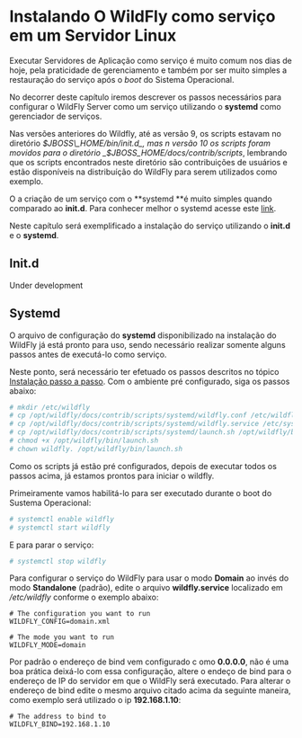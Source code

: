 # Instalando O WildFly como serviço em um Servidor Linux

Executar Servidores de Aplicação como serviço é muito comum nos dias de hoje, pela praticidade de gerenciamento e também por ser muito simples a restauração do serviço após o _boot_ do Sistema Operacional.

No decorrer deste capítulo iremos descrever os passos necessários para configurar o WildFly Server como um serviço utilizando o **systemd** como gerenciador de serviços.

Nas versões anteriores do Wildfly, até as versão 9, os scripts estavam no diretório _$JBOSS\_HOME/bin/init.d_, mas n versão 10 os scripts foram movidos para o diretório _$JBOSS\_HOME/docs/contrib/scripts_, lembrando que os scripts encontrados neste diretório são contribuições de usuários e estão disponíveis na distribuíção do WildFly para serem utilizados como exemplo.

O a criação de um serviço com o **systemd **é muito simples quando comparado ao **init.d**. Para conhecer melhor o systemd acesse este [link](https://www.freedesktop.org/wiki/Software/systemd/).

Neste capítulo será exemplificado a instalação do serviço utilizando o **init.d** e o **systemd**.

## Init.d

Under development

## Systemd

O arquivo de configuração do **systemd** disponibilizado na instalação do WildFly já está pronto para uso, sendo necessário realizar somente alguns passos antes de executá-lo como serviço.

Neste ponto, será necessário ter efetuado os passos descritos no tópico [Instalação passo a passo](instalacao_passo_a_passo.md). Com o ambiente pré configurado, siga os passos abaixo:

```bash
# mkdir /etc/wildfly 
# cp /opt/wildfly/docs/contrib/scripts/systemd/wildfly.conf /etc/wildfly/
# cp /opt/wildfly/docs/contrib/scripts/systemd/wildfly.service /etc/systemd/system/
# cp /opt/wildfly/docs/contrib/scripts/systemd/launch.sh /opt/wildfly/bin/
# chmod +x /opt/wildfly/bin/launch.sh
# chown wildfly. /opt/wildfly/bin/launch.sh
```

Como os scripts já estão pré configurados, depois de executar todos os passos acima, já estamos prontos para iniciar o wildfly.

Primeiramente vamos habilitá-lo para ser executado durante o boot do Sustema Operacional:

```bash
# systemctl enable wildfly
# systemctl start wildfly
```

E para parar o serviço:

```bash
# systemctl stop wildfly
```

Para configurar o serviço do WildFly para usar o modo **Domain** ao invés do modo **Standalone** \(padrão\), edite o arquivo **wildfly.service** localizado em _/etc/wildfly_ conforme o exemplo abaixo:

```
# The configuration you want to run
WILDFLY_CONFIG=domain.xml

# The mode you want to run
WILDFLY_MODE=domain
```

Por padrão o endereço de bind vem configurado c omo **0.0.0.0**, não é uma boa prática deixá-lo com essa configuração, altere o endeço de bind para o endereço de IP do servidor em que o WildFly será executado. Para alterar o endereço de bind edite o mesmo arquivo citado acima da seguinte maneira, como exemplo será utilizado o ip **192.168.1.10**:

```
# The address to bind to
WILDFLY_BIND=192.168.1.10
```



